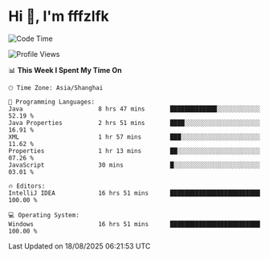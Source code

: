 # Hi 👋, I'm fffzlfk

<!--START_SECTION:waka-->
![Code Time](http://img.shields.io/badge/Code%20Time-1%2C329%20hrs%2012%20mins-blue)

![Profile Views](http://img.shields.io/badge/Profile%20Views-0-blue)

📊 **This Week I Spent My Time On** 

```text
🕑︎ Time Zone: Asia/Shanghai

💬 Programming Languages: 
Java                     8 hrs 47 mins       █████████████░░░░░░░░░░░░   52.19 % 
Java Properties          2 hrs 51 mins       ████░░░░░░░░░░░░░░░░░░░░░   16.91 % 
XML                      1 hr 57 mins        ███░░░░░░░░░░░░░░░░░░░░░░   11.62 % 
Properties               1 hr 13 mins        ██░░░░░░░░░░░░░░░░░░░░░░░   07.26 % 
JavaScript               30 mins             █░░░░░░░░░░░░░░░░░░░░░░░░   03.01 % 

🔥 Editors: 
IntelliJ IDEA            16 hrs 51 mins      █████████████████████████   100.00 % 

💻 Operating System: 
Windows                  16 hrs 51 mins      █████████████████████████   100.00 % 
```


 Last Updated on 18/08/2025 06:21:53 UTC
<!--END_SECTION:waka-->
